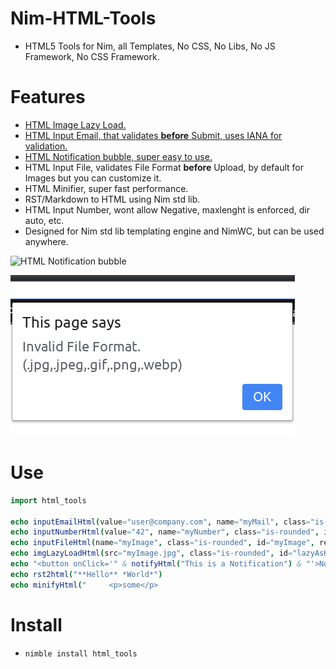 # Nim-HTML-Tools

- HTML5 Tools for Nim, all Templates, No CSS, No Libs, No JS Framework, No CSS Framework.


# Features

- [HTML Image Lazy Load.](https://codepen.io/FilipVitas/pen/pQBYQd)
- [HTML Input Email, that validates **before** Submit, uses IANA for validation.](https://coliff.github.io/html5-email-regex)
- [HTML Notification bubble, super easy to use.](https://user-images.githubusercontent.com/1189414/54497190-708cfd00-48d6-11e9-9812-7ac7542c294e.png)
- HTML Input File, validates File Format **before** Upload, by default for Images but you can customize it.
- HTML Minifier, super fast performance.
- RST/Markdown to HTML using Nim std lib.
- HTML Input Number, wont allow Negative, maxlenght is enforced, dir auto, etc.
- Designed for Nim std lib templating engine and NimWC, but can be used anywhere.

![HTML Notification bubble](https://user-images.githubusercontent.com/1189414/54497190-708cfd00-48d6-11e9-9812-7ac7542c294e.png)

![HTML Input File Format Validation](fileformat-validate.png)


# Use

```nim
import html_tools

echo inputEmailHtml(value="user@company.com", name="myMail", class="is-rounded", id="myMail", placeholder="Email", required=true)
echo inputNumberHtml(value="42", name="myNumber", class="is-rounded", id="myNumber", placeholder="Integer", required=true)
echo inputFileHtml(name="myImage", class="is-rounded", id="myImage", required=true)
echo imgLazyLoadHtml(src="myImage.jpg", class="is-rounded", id="lazyAsHell")
echo "<button onClick='" & notifyHtml("This is a Notification") & "'>Notification</button>"
echo rst2html("**Hello** *World*")
echo minifyHtml("     <p>some</p>                                                  <b>HTML</b>     ") # Minifies when -d:release
```


# Install

- `nimble install html_tools`

